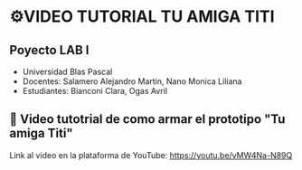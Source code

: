 # ⚙️VIDEO TUTORIAL TU AMIGA TITI
## Poyecto LAB I
- Universidad Blas Pascal
- Docentes: Salamero Alejandro Martin, Nano Monica Liliana 
- Estudiantes: Bianconi Clara, Ogas Avril

## 🎥 Video tutotrial de como armar el prototipo "Tu amiga Titi"
Link al video en la plataforma de YouTube:
https://youtu.be/vMW4Na-N89Q 
